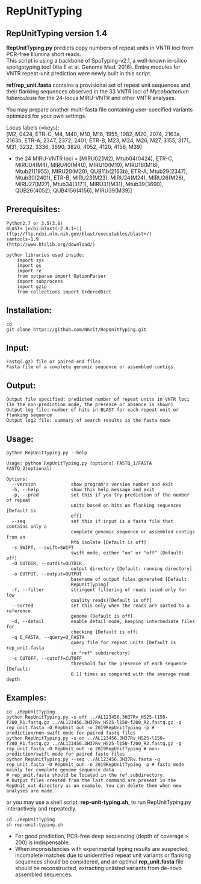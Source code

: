 # RepUnitTyping

## RepUnitTyping version 1.4
**RepUnitTyping.py** predicts copy numbers of repeat units in VNTR loci from PCR-free Illumina short reads.  
This script is using a backbone of SpoTyping-v2.1, a well-known in-silico spoligotyping tool (Xia E et al. Genome Med. 2016).
Entire modules for VNTR repeat-unit prediction were newly built in this script.

**ref/rep_unit.fasta** contains a provisional set of repeat unit sequences and their flanking sequences observed in the 33 VNTR loci of _Mycobacterium tuberculosis_ for the 24-locus MIRU-VNTR and other VNTR analyses.

You may prepare another multi-fasta file containing user-specified variants optimized for your own settings.  

Locus labels (=keys):  
[M2, 0424, ETR-C, M4, M40, M10, M16, 1955, 1982, M20, 2074, 2163a, 2163b, ETR-A, 2347, 2372, 2401, ETR-B, M23, M24, M26, M27, 3155, 3171, M31, 3232, 3336, 3690, 3820, 4052, 4120, 4156, M39]
	
* the 24 MIRU-VNTR loci = [MIRU02(M2), Mtub04(0424), ETR-C, MIRU04(M4), MIRU40(M40), MIRU10(M10), MIRU16(M16), Mtub21(1955), MIRU20(M20), QUB11b(2163b), ETR-A, Mtub29(2347), Mtub30(2401), ETR-B, MIRU23(M23), MIRU24(M24), MIRU26(M26), MIRU27(M27), Mtub34(3171), MIRU31(M31), Mtub39(3690), QUB26(4052), QUB4156(4156), MIRU39(M39)]


## Prerequisites:
    Python2.7 or 3.5(3.6)
    BLAST+ [ncbi-blast(-2.8.1+)]
    (ftp://ftp.ncbi.nlm.nih.gov/blast/executables/blast+/)
    samtools-1.9
    (http://www.htslib.org/download/)
    
    python libraries used inside:
	    import sys
	    import os
	    import re
	    from optparse import OptionParser
	    import subprocess
	    import gzip
	    from collections import OrderedDict
	    
## Installation:
```
cd
git clone https://github.com/NKrit/RepUnitTyping.git
```    
## Input:
    Fastq(.gz) file or paired-end files
    Fasta file of a complete genomic sequence or assembled contigs

## Output:
    Output file specified: predicted number of repeat units in VNTR loci
    (In the non-prediction mode, the presence or absence is shown)
    Output log file: number of hits in BLAST for each repeat unit or flanking sequence
    Output log2 file: summary of search results in the fasta mode

## Usage:
```
python RepUnitTyping.py --help

Usage: python RepUnitTyping.py [options] FASTQ_1/FASTA FASTQ_2(optional)

Options:
  --version             show program's version number and exit
  -h, --help            show this help message and exit
  -p, --pred            set this if you try prediction of the number of repeat
                        units based on hits on flanking sequences [Default is
                        off]
  --seq                 set this if input is a fasta file that contains only a
                        complete genomic sequence or assembled contigs from an
                        Mtb isolate [Default is off]
  -s SWIFT, --swift=SWIFT
                        swift mode, either "on" or "off" [Default: off]
  -O OUTDIR, --outdir=OUTDIR
                        output directory [Default: running directory]
  -o OUTPUT, --output=OUTPUT
                        basename of output files generated [Default:
                        RepUnitTyping]
  -f, --filter          stringent filtering of reads (used only for low
                        quality reads)[Default is off]
  --sorted              set this only when the reads are sorted to a reference
                        genome [Default is off]
  -d, --detail          enable detail mode, keeping intermediate files for
                        checking [Default is off]
  -q Q_FASTA, --query=Q_FASTA
                        query file for repeat units [Default is rep_unit.fasta
                        in "ref" subdirectory]
  -c CUTOFF, --cutoff=CUTOFF
                        threshold for the presence of each sequence [Default:
                        0.1] times as compared with the average read depth

```
## Examples:
```
cd ./RepUnitTyping
python RepUnitTyping.py -s off ../AL123456.3H37Rv_HS25-l150-f200_R1.fastq.gz ../AL123456.3H37Rv_HS25-l150-f200_R2.fastq.gz -q rep_unit.fasta -O RepUnit_out -o 2019RepUnitTyping -p # prediction/non-swift mode for paired fastq files
python RepUnitTyping.py -s on ../AL123456.3H37Rv_HS25-l150-f200_R1.fastq.gz ../AL123456.3H37Rv_HS25-l150-f200_R2.fastq.gz -q rep_unit.fasta -O RepUnit_out -o 2019RepUnitTyping # non-prediction/swift mode for paired fastq files 
python RepUnitTyping.py --seq ../AL123456.3H37Rv.fasta -q rep_unit.fasta -O RepUnit_out -o 2019RepUnitTyping -p # fasta mode mainly for complete genome sequence data
# rep_unit.fasta should be located in the ref subdirectory.
# Output files created from the last command are present in the RepUnit_out directory as an example. You can delete them when new analyses are made.
```
or you may use a shell script, **rep-unit-typing.sh**, to run RepUnitTyping.py interactively and repeatedly.    
```
cd ./RepUnitTyping
sh rep-unit-typing.sh
```
* For good prediction, PCR-free deep sequencing (depth of coverage > 200) is indispensable.
* When inconsistencies with experimental typing results are suspected, incomplete matches due to unidentified repeat unit variants or flanking sequences should be considered, and an optimal **rep_unit.fasta** file should be reconstructed, extracting unlisted variants from de-novo assembled sequences.
